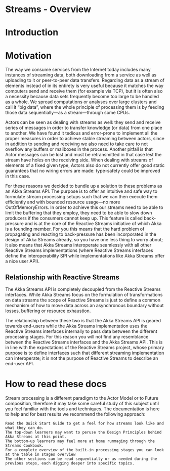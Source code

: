 # Streams - Overview 

# Introduction

# Motivation

The way we consume services from the Internet today includes many instances of streaming data, both downloading from a service as well as uploading to it or peer-to-peer data transfers. Regarding data as a stream of elements instead of in its entirety is very useful because it matches the way computers send and receive them (for example via TCP), but it is often also a necessity because data sets frequently become too large to be handled as a whole. We spread computations or analyses over large clusters and call it “big data”, where the whole principle of processing them is by feeding those data sequentially—as a stream—through some CPUs.

Actors can be seen as dealing with streams as well: they send and receive series of messages in order to transfer knowledge (or data) from one place to another. We have found it tedious and error-prone to implement all the proper measures in order to achieve stable streaming between actors, since in addition to sending and receiving we also need to take care to not overflow any buffers or mailboxes in the process. Another pitfall is that Actor messages can be lost and must be retransmitted in that case lest the stream have holes on the receiving side. When dealing with streams of elements of a fixed given type, Actors also do not currently offer good static guarantees that no wiring errors are made: type-safety could be improved in this case.

For these reasons we decided to bundle up a solution to these problems as an Akka Streams API. The purpose is to offer an intuitive and safe way to formulate stream processing setups such that we can then execute them efficiently and with bounded resource usage—no more OutOfMemoryErrors. In order to achieve this our streams need to be able to limit the buffering that they employ, they need to be able to slow down producers if the consumers cannot keep up. This feature is called back-pressure and is at the core of the Reactive Streams initiative of which Akka is a founding member. For you this means that the hard problem of propagating and reacting to back-pressure has been incorporated in the design of Akka Streams already, so you have one less thing to worry about; it also means that Akka Streams interoperate seamlessly with all other Reactive Streams implementations (where Reactive Streams interfaces define the interoperability SPI while implementations like Akka Streams offer a nice user API).

## Relationship with Reactive Streams

The Akka Streams API is completely decoupled from the Reactive Streams interfaces. While Akka Streams focus on the formulation of transformations on data streams the scope of Reactive Streams is just to define a common mechanism of how to move data across an asynchronous boundary without losses, buffering or resource exhaustion.

The relationship between these two is that the Akka Streams API is geared towards end-users while the Akka Streams implementation uses the Reactive Streams interfaces internally to pass data between the different processing stages. For this reason you will not find any resemblance between the Reactive Streams interfaces and the Akka Streams API. This is in line with the expectations of the Reactive Streams project, whose primary purpose is to define interfaces such that different streaming implementation can interoperate; it is not the purpose of Reactive Streams to describe an end-user API.

# How to read these docs

Stream processing is a different paradigm to the Actor Model or to Future composition, therefore it may take some careful study of this subject until you feel familiar with the tools and techniques. The documentation is here to help and for best results we recommend the following approach:

    Read the Quick Start Guide to get a feel for how streams look like and what they can do.
    The top-down learners may want to peruse the Design Principles behind Akka Streams at this point.
    The bottom-up learners may feel more at home rummaging through the Streams Cookbook.
    For a complete overview of the built-in processing stages you can look at the table in stages overview
    The other sections can be read sequentially or as needed during the previous steps, each digging deeper into specific topics.

